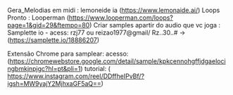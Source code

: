 
Gera_Melodias em midi : lemoneide ia (https://www.lemonaide.ai/)
Loops Pronto : Looperman (https://www.looperman.com/loops?page=1&gid=29&ftempo=80)
Criar samples apartir do audio que vc joga : Samplette io - acess: rzj77 ou reizao1977@gmail/ Rz..30..# -> (https://samplette.io/18886207)

Extensão Chrome para samplear: acesso: (https://chromewebstore.google.com/detail/sample/kpkcennohgffjdgaelocingbmkjnpjgc?hl=pt&pli=1)
tutorial:
( https://www.instagram.com/reel/DDffheIPvBf/?igsh=MW9yajY2MjhxaGF5aQ==)

